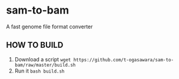 # sam-to-bam
A fast genome file format converter

## HOW TO BUILD
1. Download a script
   `wget https://github.com/t-ogasawara/sam-to-bam/raw/master/build.sh`
2. Run it
   `bash build.sh`


